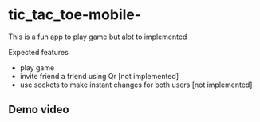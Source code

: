 # tic_tac_toe-mobile-

This is a fun app to play game but alot to implemented

Expected features
- play game
- invite friend a friend using Qr [not implemented]
- use sockets to make instant changes for both users [not implemented]

## Demo video


